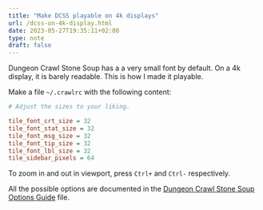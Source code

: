 ```yaml
---
title: "Make DCSS playable on 4k displays"
url: /dcss-on-4k-display.html
date: 2023-05-27T19:35:11+02:00
type: note
draft: false
---
```


Dungeon Crawl Stone Soup has a a very small font by default. On a 4k display, it
is barely readable. This is how I made it playable.

Make a file `~/.crawlrc` with the following content:

```ini
# Adjust the sizes to your liking.

tile_font_crt_size = 32
tile_font_stat_size = 32
tile_font_msg_size = 32
tile_font_tip_size = 32
tile_font_lbl_size = 32
tile_sidebar_pixels = 64
```

To zoom in and out in viewport, press `Ctrl+` and `Ctrl-` respectively.

All the possible options are documented in the [Dungeon Crawl Stone Soup Options
Guide](https://github.com/crawl/crawl/blob/master/crawl-ref/docs/options_guide.txt)
file.
